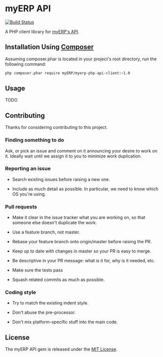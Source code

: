 # myERP API

[![Build Status](https://secure.travis-ci.org/myERP/myerp-php-api-client.png?branch=master)](http://travis-ci.org/myERP/myerp-php-api-client)

A PHP client library for [myERP's API](http://developers.myerp.com).

## Installation Using [Composer](http://getcomposer.org/)

Assuming composer.phar is located in your project's root directory, run the following command:

```bash
php composer.phar require myERP/myerp-php-api-client:~1.0
```

## Usage

TODO


## Contributing

Thanks for considering contributing to this project.

### Finding something to do

Ask, or pick an issue and comment on it announcing your desire to work on it. Ideally wait until we assign it to you to minimize work duplication.

### Reporting an issue

- Search existing issues before raising a new one.

- Include as much detail as possible. In particular, we need to know which OS you're using.

### Pull requests

- Make it clear in the issue tracker what you are working on, so that someone else doesn't duplicate the work.

- Use a feature branch, not master.

- Rebase your feature branch onto origin/master before raising the PR.

- Keep up to date with changes in master so your PR is easy to merge.

- Be descriptive in your PR message: what is it for, why is it needed, etc.

- Make sure the tests pass

- Squash related commits as much as possible.

### Coding style

- Try to match the existing indent style.

- Don't abuse the pre-processor.

- Don't mix platform-specific stuff into the main code.


## License

The myERP API gem is released under the [MIT License](http://www.opensource.org/licenses/MIT).
